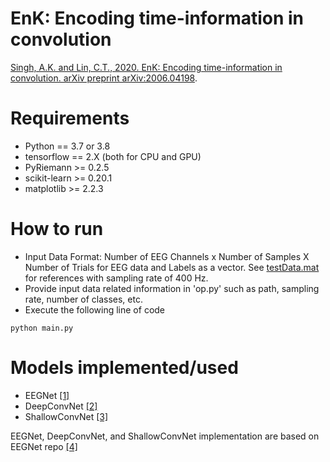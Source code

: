 # EnK: Encoding time-information in convolution
[Singh, A.K. and Lin, C.T., 2020. EnK: Encoding time-information in convolution. arXiv preprint arXiv:2006.04198](https://arxiv.org/pdf/2006.04198.pdf).

# Requirements

- Python == 3.7 or 3.8
- tensorflow == 2.X (both for CPU and GPU)
- PyRiemann >= 0.2.5
- scikit-learn >= 0.20.1
- matplotlib >= 2.2.3

# How to run

- Input Data Format: Number of EEG Channels x Number of Samples X Number of Trials for EEG data and Labels as a vector. See [testData.mat](https://github.com/thinknew/BCINet/tree/main/testdata) for references with sampling rate of 400 Hz.
- Provide input data related information in 'op.py' such as path, sampling rate, number of classes, etc.
- Execute the following line of code

```
python main.py
```

# Models implemented/used
- EEGNet [[1]](http://stacks.iop.org/1741-2552/15/i=5/a=056013) 
- DeepConvNet [[2]](https://onlinelibrary.wiley.com/doi/full/10.1002/hbm.23730)
- ShallowConvNet [[3]](https://onlinelibrary.wiley.com/doi/full/10.1002/hbm.23730)

EEGNet, DeepConvNet, and ShallowConvNet implementation are based on EEGNet repo [[4]](https://github.com/vlawhern/arl-eegmodels)
